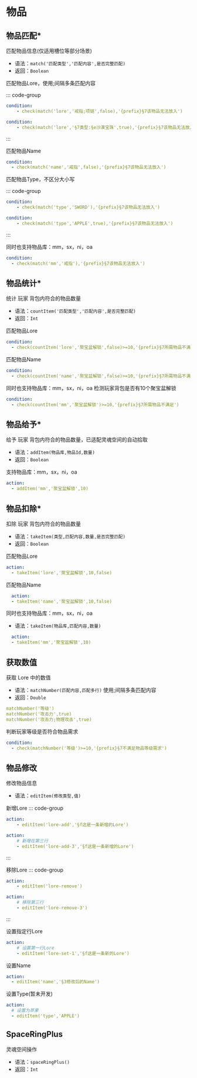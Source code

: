# 物品


## 物品匹配*
匹配物品信息(仅适用槽位等部分场景)

* 语法：`match('匹配类型','匹配内容',是否完整匹配)` 
* 返回：`Boolean`

匹配物品Lore，使用;间隔多条匹配内容

::: code-group
```yaml [模糊匹配]
condition:
    - check(match('lore','戒指;项链',false),'{prefix}§7该物品无法放入')
```

```yaml [完整匹配]
condition:
    - check(match('lore','§7类型:§e沙漠宝珠',true),'{prefix}§7该物品无法放入')
```
:::


匹配物品Name
```yaml
condition:
  - check(match('name','戒指',false),'{prefix}§7该物品无法放入')
```

匹配物品Type，不区分大小写

::: code-group
```yaml [模糊判断类型是否为剑]
condition:
    - check(match('type','SWORD'),'{prefix}§7该物品无法放入')
```

```yaml [完整判断类型是否苹果]
condition:
    - check(match('type','APPLE',true),'{prefix}§7该物品无法放入')
```
:::


同时也支持物品库：mm，sx，ni，oa

```yaml
condition:
  - check(match('mm','戒指'),'{prefix}§7该物品无法放入')
```



## 物品统计*
统计 玩家 背包内符合的物品数量

* 语法：`countItem('匹配类型','匹配内容',是否完整匹配)`
* 返回：`Int`

匹配物品Lore
```yaml
condition:
  - check(countItem('lore','聚宝盆解锁',false)>=10,'{prefix}§7所需物品不满足')
```


匹配物品Name
```yaml
condition:
  - check(countItem('name','聚宝盆解锁',false)>=10,'{prefix}§7所需物品不满足')
```

同时也支持物品库：mm，sx，ni，oa
检测玩家背包是否有10个聚宝盆解锁
```yaml
condition:
  - check(countItem('mm','聚宝盆解锁')>=10,'{prefix}§7所需物品不满足')
```


## 物品给予*
给予 玩家 背包内符合的物品数量，已适配灵魂空间的自动拾取

* 语法：`addItem(物品库,物品Id,数量)`
* 返回：`Boolean`

支持物品库：mm，sx，ni，oa
```yaml
action:
  - addItem('mm','聚宝盆解锁',10)
```

## 物品扣除*
扣除 玩家 背包内符合的物品数量

* 语法：`takeItem(类型,匹配内容,数量,是否完整匹配)`
* 返回：`Boolean`

匹配物品Lore

```yaml
action:
  - takeItem('lore','聚宝盆解锁',10,false)
```

匹配物品Name
```yaml
  action:
  - takeItem('name','聚宝盆解锁',10,false)
```

同时也支持物品库：mm，sx，ni，oa

* 语法：`takeItem(物品库,匹配内容,数量)`
```yaml
  action:
  - takeItem('mm','聚宝盆解锁',10)
```

## 获取数值
获取 Lore 中的数值

* 语法：`matchNumber(匹配内容,匹配多行)` 使用;间隔多条匹配内容
* 返回：`Double`

```yaml
matchNumber('等级')
matchNumber('攻击力',true)
matchNumber('攻击力;物理攻击',true)
```

判断玩家等级是否符合物品需求
```yaml
condition:
  - check(matchNumber('等级')>=10,'{prefix}§7不满足物品等级需求')
```

## 物品修改
修改物品信息

* 语法：`editItem(修改类型,值)`

新增Lore
::: code-group
```yaml [新增至在最后一行]
action:
    - editItem('lore-add','§f这是一条新增的Lore')
```

```yaml [新增至指定行]
action:
    # 新增在第三行
    - editItem('lore-add-3','§f这是一条新增的Lore')
```
:::


移除Lore
::: code-group
```yaml [移除最后一行]
action:
    - editItem('lore-remove')
```

```yaml [移除指定行]
action:
    # 移除第三行
    - editItem('lore-remove-3')
```
:::



设置指定行Lore

```yaml
action:
    # 设置第一行Lore
    - editItem('lore-set-1','§f这是一条新的Lore')
```


设置Name
```yaml
action:
  - editItem('name','§3修改后的Name')
```

设置Type(暂未开发)
```yaml
action:
  # 设置为苹果
  - editItem('type','APPLE')
```


## SpaceRingPlus
灵魂空间操作

* 语法：`spaceRingPlus()`
* 返回：`Int`


